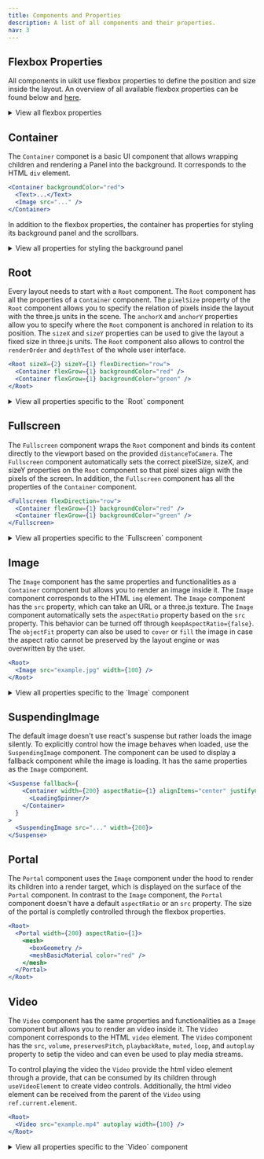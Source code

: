 ```yaml
---
title: Components and Properties
description: A list of all components and their properties.
nav: 3
---
```


## Flexbox Properties

All components in uikit use flexbox properties to define the position and size inside the layout. An overview of all available flexbox properties can be found below and [here](https://yogalayout.dev/docs/).

<details>
<summary>View all flexbox properties</summary>

| Property            | Type                                                                                                        |
| ------------------- | ----------------------------------------------------------------------------------------------------------- |
| margin              | number, Percentage, "auto"                                                                                  |
| marginX             | number, Percentage, "auto"                                                                                  |
| marginY             | number, Percentage, "auto"                                                                                  |
| marginTop           | number, Percentage, "auto"                                                                                  |
| marginLeft          | number, Percentage, "auto"                                                                                  |
| marginRight         | number, Percentage, "auto"                                                                                  |
| marginBottom        | number, Percentage, "auto"                                                                                  |
| transformTranslateX | number                                                                                                      |
| transformTranslateY | number                                                                                                      |
| transformTranslateZ | number                                                                                                      |
| transformScaleX     | number                                                                                                      |
| transformScaleY     | number                                                                                                      |
| transformScaleZ     | number                                                                                                      |
| transformRotateX    | number                                                                                                      |
| transformRotateY    | number                                                                                                      |
| transformRotateZ    | number                                                                                                      |
| positionType        | "absolute", "relative", "count"                                                                             |
| inset               | number, Percentage                                                                                          |
| positionTop         | number, Percentage                                                                                          |
| positionLeft        | number, Percentage                                                                                          |
| positionRight       | number, Percentage                                                                                          |
| positionBottom      | number, Percentage                                                                                          |
| alignContent        | "count", "space-around", "space-between", "baseline", "stretch", "flex-end", "center", "flex-start", "auto" |
| alignItems          | "count", "space-around", "space-between", "baseline", "stretch", "flex-end", "center", "flex-start", "auto" |
| alignSelf           | "count", "space-around", "space-between", "baseline", "stretch", "flex-end", "center", "flex-start", "auto" |
| flexDirection       | "count", "row-reverse", "row", "column-reverse", "column"                                                   |
| flexWrap            | "count", "wrap-reverse", "wrap", "no-wrap"                                                                  |
| justifyContent      | "count", "space-around", "space-between", "flex-end", "center", "flex-start", "space-evenly"                |
| flexBasis           | number, Percentage                                                                                          |
| flexGrow            | number                                                                                                      |
| flexShrink          | number                                                                                                      |
| width               | number, Percentage, "auto"                                                                                  |
| height              | number, Percentage, "auto"                                                                                  |
| minWidth            | number, Percentage                                                                                          |
| minHeight           | number, Percentage                                                                                          |
| maxWidth            | number, Percentage                                                                                          |
| maxHeight           | number, Percentage                                                                                          |
| aspectRatio         | number                                                                                                      |
| border              | number                                                                                                      |
| borderX             | number                                                                                                      |
| borderY             | number                                                                                                      |
| borderTop           | number                                                                                                      |
| borderLeft          | number                                                                                                      |
| borderRight         | number                                                                                                      |
| borderBottom        | number                                                                                                      |
| overflow            | "visible", "scroll", "hidden"                                                                               |
| padding             | number, Percentage                                                                                          |
| paddingX            | number, Percentage                                                                                          |
| paddingY            | number, Percentage                                                                                          |
| paddingTop          | number, Percentage                                                                                          |
| paddingLeft         | number, Percentage                                                                                          |
| paddingRight        | number, Percentage                                                                                          |
| paddingBottom       | number, Percentage                                                                                          |
| gap                 | number                                                                                                      |
| gapRow              | number                                                                                                      |
| gapColumn           | number                                                                                                      |

</details>

## Container

The `Container` componet is a basic UI component that allows wrapping children and rendering a Panel into the background. It corresponds to the HTML `div` element.

```jsx
<Container backgroundColor="red">
  <Text>...</Text>
  <Image src="..." />
</Container>
```

In addition to the flexbox properties, the container has properties for styling its background panel and the scrollbars.

<details>
<summary>View all properties for styling the background panel</summary>

| Property                         | Type                |
| -------------------------------- | ------------------- |
| zIndexOffset                     | number              |
| receiveShadow                    | boolean             |
| castShadow                       | boolean             |
| backgroundColor                  | ColorRepresentation |
| backgroundOpacity                | number              |
| panelMaterialClass               | Material class      |
| borderOpacity                    | number              |
| borderColor                      | ColorRepresentation |
| borderRadius                     | number              |
| borderLeftRadius                 | number              |
| borderRightRadius                | number              |
| borderTopRadius                  | number              |
| borderBottomRadius               | number              |
| borderTopLeftRadius              | number              |
| borderTopRightRadius             | number              |
| borderBottomRightRadius          | number              |
| borderBottomLeftRadius           | number              |
| borderBend                       | number              |
| scrollbarPanelMaterialClass      | Material class      |
| scrollbarBackgroundOpacity       | number              |
| scrollbarBackgroundColor         | ColorRepresentation |
| scrollbarWidth                   | number              |
| scrollbarBorderRadius            | number              |
| scrollbarBorderLeftRadius        | number              |
| scrollbarBorderRightRadius       | number              |
| scrollbarBorderTopRadius         | number              |
| scrollbarBorderBottomRadius      | number              |
| scrollbarBorderTopLeftRadius     | number              |
| scrollbarBorderTopRightRadius    | number              |
| scrollbarBorderBottomRightRadius | number              |
| scrollbarBorderBottomLeftRadius  | number              |

</details>

## Root

Every layout needs to start with a `Root` component. The `Root` component has all the properties of a `Container` component. The `pixelSize` property of the `Root` component allows you to specify the relation of pixels inside the layout with the three.js units in the scene. The `anchorX` and `anchorY` properties allow you to specify where the `Root` component is anchored in relation to its position. The `sizeX` and `sizeY` properties can be used to give the layout a fixed size in three.js units. The `Root` component also allows to control the `renderOrder` and `depthTest` of the whole user interface.

```jsx
<Root sizeX={2} sizeY={1} flexDirection="row">
  <Container flexGrow={1} backgroundColor="red" />
  <Container flexGrow={1} backgroundColor="green" />
</Root>
```

<details>
<summary>View all properties specific to the `Root` component</summary>

| Property    | Type                      |
| ----------- | ------------------------- |
| anchorX     | "left", "center", "right" |
| anchorY     | "top", "center", "bottom" |
| sizeX       | number                    |
| sizeY       | number                    |
| renderOrder | number                    |
| depthTest   | boolean                   |

</details>

## Fullscreen

The `Fullscreen` component wraps the `Root` component and binds its content directly to the viewport based on the provided `distanceToCamera`. The `Fullscreen` component automatically sets the correct pixelSize, sizeX, and sizeY properties on the `Root` component so that pixel sizes align with the pixels of the screen. In addition, the `Fullscreen` component has all the properties of the `Container` component.

```jsx
<Fullscreen flexDirection="row">
  <Container flexGrow={1} backgroundColor="red" />
  <Container flexGrow={1} backgroundColor="green" />
</Fullscreen>
```

<details>
<summary>View all properties specific to the `Fullscreen` component</summary>

| Property         | Type    |
| ---------------- | ------- |
| attachCamera     | boolean |
| distanceToCamera | number  |
| renderOrder      | number  |
| depthTest        | boolean |

</details>

## Image

The `Image` component has the same properties and functionalities as a `Container` component but allows you to render an image inside it. The `Image` component corresponds to the HTML `img` element. The `Image` component has the `src` property, which can take an URL or a three.js texture. The `Image` component automatically sets the `aspectRatio` property based on the `src` property. This behavior can be turned off through `keepAspectRatio={false}`. The `objectFit` property can also be used to `cover` or `fill` the image in case the aspect ratio cannot be preserved by the layout engine or was overwritten by the user.

```jsx
<Root>
  <Image src="example.jpg" width={100} />
</Root>
```

<details>
<summary>View all properties specific to the `Image` component</summary>

| Property        | Type            |
| --------------- | --------------- |
| src             | string, Texture |
| objectFit       | "fill", "cover" |
| keepAspectRatio | boolean         |

</details>

## SuspendingImage

The default image doesn't use react's suspense but rather loads the image silently. To explicitly control how the image behaves when loaded, use the `SuspendingImage` component. The component can be used to display a fallback component while the image is loading. It has the same properties as the `Image` component.

```jsx
<Suspense fallback={
    <Container width={200} aspectRatio={1} alignItems="center" justifyContent="center">
      <LoadingSpinner/>
    </Container>
  }
>
  <SuspendingImage src="..." width={200}>
</Suspense>
```

## Portal

The `Portal` component uses the `Image` component under the hood to render its children into a render target, which is displayed on the surface of the `Portal` component. In contrast to the `Image` component, the `Portal` component doesn't have a default `aspectRatio` or an `src` property. The size of the portal is completly controlled through the flexbox properties.

```jsx
<Root>
  <Portal width={200} aspectRatio={1}>
    <mesh>
      <boxGeometry />
      <meshBasicMaterial color="red" />
    </mesh>
  </Portal>
</Root>
```

## Video

The `Video` component has the same properties and functionalities as a `Image` component but allows you to render an video inside it. The `Video` component corresponds to the HTML `video` element. The `Video` component has the `src`, `volume`, `preservesPitch`, `playbackRate`, `muted`, `loop`, and `autoplay` property to setip the video and can even be used to play media streams.

To control playing the video the `Video` provide the html video element through a provide, that can be consumed by its children through `useVideoElement` to create video controls. Additionally, the html video element can be received from the parent of the `Video` using `ref.current.element`.

```jsx
<Root>
  <Video src="example.mp4" autoplay width={100} />
</Root>
```

<details>
<summary>View all properties specific to the `Video` component</summary>

| Property       | Type                |
| -------------- | ------------------- |
| src            | string, MediaStream |
| volume         | number              |
| preservesPitch | boolean             |
| playbackRate   | number              |
| muted          | boolean             |
| loop           | boolean             |
| autoplay       | boolean             |

## Text

The `Text` component allows you to render of text and is highly intertwined with the layout engine to allow the layout engine to measure and influence the text layout (e.g., how the text should be broken up). The `Text` component has several properties aligned with the CSS text properties such as `letterSpacing`, `lineHeight`, `fontSize`, `wordBreak`, `fontFamily`, and `fontWeight`. In addition, the `Text` component has all the properties available in the `Container` component.

```jsx
<Root>
  <Text fontWeight="bold">Hello World!</Text>
</Root>
```

<details>
<summary>View all properties specific to the `Text` component</summary>

| Property      | Type                                                                                                                  |
| ------------- | --------------------------------------------------------------------------------------------------------------------- |
| color         | ColorRepresentation                                                                                                   |
| opacity       | number                                                                                                                |
| textAlign     | "left", "center", "right"                                                                                             |
| verticalAlign | "top", "center", "bottom"                                                                                             |
| letterSpacing | number                                                                                                                |
| lineHeight    | number                                                                                                                |
| fontSize      | number                                                                                                                |
| wordBreak     | "keep-all", "break-all", "break-word"                                                                                 |
| fontFamily    | string                                                                                                                |
| fontWeight    | number, "bold", "thin", "extra-light", "light", "normal", "medium", "semi-bold", "extra-bold", "black", "extra-black" |

</details>

## Input

The `Input` component extends the `Text` component and allows the user to change the text through their preferred input device. The `Input` component has all the formatting capabilities as the `Text` element. Additionally, it allows specifying whether the `multiline` texts are allowed (similar to a textarea), whether the input is `disabled,` the current `value,` the `defaultValue,` an `onValueChange` listener, and the `tabIndex` to customize the tab order.

```jsx
<Root>
  <Input fontWeight="bold" defaultValue="Hello World" />
</Root>
```

<details>
<summary>View all properties specific to the `Input` component</summary>

| Property                         | Type                    |
| -------------------------------- | ----------------------- |
| multiline                        | boolean                 |
| value                            | string                  |
| defaultValue                     | string                  |
| onValueChange                    | (value: string) => void |
| tabIndex                         | number                  |
| disabled                         | boolean                 |
| type                             | "text", "password"      |
| caretColor                       | ColorRepresentation     |
| caretOpacity                     | opacity                 |
| caretWidth                       | number                  |
| caretBorderOpacity               | number                  |
| caretBorderColor                 | ColorRepresentation     |
| caretBorderRadius                | number                  |
| caretBorderLeftRadius            | number                  |
| caretBorderRightRadius           | number                  |
| caretBorderTopRadius             | number                  |
| caretBorderBottomRadius          | number                  |
| caretBorderTopLeftRadius         | number                  |
| caretBorderTopRightRadius        | number                  |
| caretBorderBottomRightRadius     | number                  |
| caretBorderBottomLeftRadius      | number                  |
| caretBorderBend                  | number                  |
| caretBorder                      | number                  |
| caretBorderX                     | number                  |
| caretBorderY                     | number                  |
| caretBorderTop                   | number                  |
| caretBorderLeft                  | number                  |
| caretBorderRight                 | number                  |
| caretBorderBottom                | number                  |
| selectionColor                   | ColorRepresentation     |
| selectionOpacity                 | opacity                 |
| selectionBorderOpacity           | number                  |
| selectionBorderColor             | ColorRepresentation     |
| selectionBorderRadius            | number                  |
| selectionBorderLeftRadius        | number                  |
| selectionBorderRightRadius       | number                  |
| selectionBorderTopRadius         | number                  |
| selectionBorderBottomRadius      | number                  |
| selectionBorderTopLeftRadius     | number                  |
| selectionBorderTopRightRadius    | number                  |
| selectionBorderBottomRightRadius | number                  |
| selectionBorderBottomLeftRadius  | number                  |
| selectionBorderBend              | number                  |
| selectionBorder                  | number                  |
| selectionBorderX                 | number                  |
| selectionBorderY                 | number                  |
| selectionBorderTop               | number                  |
| selectionBorderLeft              | number                  |
| selectionBorderRight             | number                  |
| selectionBorderBottom            | number                  |

</details>

## Svg

The `Svg` component allows rendering an Svg file. The URL of the file is provided in the `src` property. Additionally, the `opacity`, `color`, and `panelMaterialClass` properties can be used to transform the appearance of the Svg, and all the `Container` properties are available for styling the background panel.

```jsx
<Root>
  <Svg src="..." width={100} />
</Root>
```

<details>
<summary>View all properties specific to the `SVG` component</summary>

| Property           | Type                |
| ------------------ | ------------------- |
| src                | string              |
| color              | ColorRepresentation |
| opacity            | number              |
| panelMaterialClass | MaterialClass       |

</details>

## Icon

The `Icon` component only differs from the `SVG` component in how the SVG content is provided. The `Icon` component takes a `text` property, which must contain the source code of the SVG. This component helps to inline small SVG files in use cases such as icons. For example, this component is used to implement the uikit-lucide icon pack. When creating the component, the `svgWidth` and `svgHeight` properties must be provided since three.js currently doesn't respect the viewport defined in svg files.

```jsx
<Root>
  <Icon text="..." svgWidth={16} svgHeight={16} width={20} />
</Root>
```

<details>
<summary>View all properties specific to the `SVGIconFromText` component</summary>

| Property           | Type                |
| ------------------ | ------------------- |
| text               | string              |
| svgHeight          | number              |
| svgWidth           | number              |
| color              | ColorRepresentation |
| opacity            | number              |
| panelMaterialClass | MaterialClass       |

</details>

## Content

The `Content` component allows you to include any R3F/Three.js element into the layout. Since the children inside the `Content` component can be 3-dimensional objects, their alignment on the z-axis can be controlled with the `depthAlign` property. By default the content will preserve the aspect ratio of the 3D objects. In case the 3D objects should be sized independent from its aspect ratio, set `keepAspectRatio={false}`.

```jsx
<Root>
  <Content width={100}>
    <Gltf src="...">
  </Content>
</Root>
```

<details>
<summary>View all properties specific to the `Content` component</summary>

| Property        | Type                      |
| --------------- | ------------------------- |
| depthAlign      | "back", "center", "front" |
| keepAspectRatio | boolean                   |

</details>

## CustomContainer

The `CustomContainer` component integrates a 2D panel with a custom material into the UI. The component is not instanced but provides complete control over the material of the panel.

```jsx
<Root>
  <CustomContainer width={200} height={200}>
    <shaderMaterial fragmentShader="" vertexShader="" />
  </CustomContainer>
</Root>
```

## DefaultProperties

The `DefaultProperties` component allows you to override the default properties for all children. HTML/CSS uses the concept of inheritance to change properties on all children. In uikit the `DefaultProperties` component can be used to achieve the same goal. In HTML/CSS, property inheritance is implicit; the `DefaultProperties` component allows explicit expression of what properties are inherited by its children.

```jsx
<Root>
  <DefaultProperties color="red" fontWeight="bold">
    <Text>1</Text>
    <Container>
      <Text>2</Text>
    </Container>
    <Text>3</Text>
  </DefaultProperties>
</Root>
```

## FontFamilyProvider

The `FontFamilyProvider` component allows you to use the specified font families in all its children. The fonts must be compiled into an MSDF texture and a JSON containing glyph information, because uikit uses MSDF font rendering. More information on how to do this can be found [here](../tutorials/custom-fonts.md).

```jsx
<FontFamilyProvider
  roboto={{
    light: 'url-to-json',
    medium: 'url-to-json',
    bold: 'url-to-json',
  }}
  otherFont={{...}}
>
  {...children}
</FontFamilyProvider>
```

## Conditional Properties

uikit allows you to declare properties that depend on the element's interaction state, similar to CSS selectors, such as `:hover`. Conditional properties also enable elements in the layout to be responsive based on several breakpoints. uikit supports a range of conditional properties:

| Name   | Explanation                                                                |
| ------ | -------------------------------------------------------------------------- |
| focus  | when the user has focussed the element (currently only available on input) |
| hover  | when the user hovers over the element                                      |
| active | when the users clicks (pointer down) on the element                        |
| sm     | when the width of the root element is bigger than 640                      |
| md     | when the width of the root element is bigger than 768                      |
| lg     | when the width of the root element is bigger than 1024                     |
| xl     | when the width of the root element is bigger than 1280                     |
| 2xl    | when the width of the root element is bigger than 1536                     |
| dark   | when the preferred color scheme is dark                                    |

```jsx
<Fullscreen flexDirection="column" md={{ flexDirection: 'row' }}>
  <Container flexGrow={1} backgroundColor="red" />
  <Container flexGrow={1} backgroundColor="green" />
</Fullscreen>
```

## Preferred Color Schemes

By default, uikit inherits the preferred color scheme from the browser. Developers and designers can use the preferred color scheme to support users' preference for dark and light modes. The preferred color scheme can be controlled using `setPreferredColorScheme` and `getPreferredColorScheme`. The function `basedOnPreferredColorScheme` lets you create themes containing colors that change depending on the preferred color scheme.

```jsx
setPreferredColorScheme("light")

const theme = basedOnPreferredColorScheme({
  light: {
    primary: "red"
  },
  dark: {
    primary: "green"
  }
})

<Container backgroundColor={theme.primary} width={100} height={100} />
```

## Event Properties

All Components support [all R3F event handlers](https://docs.pmnd.rs/react-three-fiber/api/events). Additionally, event handlers for `onSizeChange`, `onIsClippedChange`, and `onScroll` can be added to all components.

<details>
<summary>View all event handlers</summary>

| Property          | Type                                                                                                                                          |
| ----------------- | --------------------------------------------------------------------------------------------------------------------------------------------- |
| onWheel           | `(event: ThreeEvent<WheelEvent>) => void`                                                                                                     |
| onPointerUp       | `(event: ThreeEvent<PointerEvent>) => void`                                                                                                   |
| onPointerOver     | `(event: ThreeEvent<PointerEvent>) => void`                                                                                                   |
| onPointerOut      | `(event: ThreeEvent<PointerEvent>) => void`                                                                                                   |
| onPointerMove     | `(event: ThreeEvent<PointerEvent>) => void`                                                                                                   |
| onPointerLeave    | `(event: ThreeEvent<PointerEvent>) => void`                                                                                                   |
| onPointerEnter    | `(event: ThreeEvent<PointerEvent>) => void`                                                                                                   |
| onPointerDown     | `(event: ThreeEvent<PointerEvent>) => void`                                                                                                   |
| onPointerCancel   | `(event: ThreeEvent<PointerEvent>) => void`                                                                                                   |
| onDoubleClick     | `(event: ThreeEvent<MouseEvent>) => void`                                                                                                     |
| onContextMenu     | `(event: ThreeEvent<MouseEvent>) => void`                                                                                                     |
| onClick           | `(event: ThreeEvent<MouseEvent>) => void`                                                                                                     |
| onSizeChange      | `(width: number, height: number) => void`                                                                                                     |
| onIsClippedChange | `(isClipped: boolean) => void`                                                                                                                |
| onScroll          | `(scrollX: number, scrollY: number, scrollPosition: Signal<Vector2Tuple>, event?: ThreeEvent<WheelEvent \| PointerEvent>) => boolean \| void` |

</details>

## Ref

Each component exposes the `ComponentInternals` when using a `ref`. The component internals provide you with access to

| Property            | Explanation                                                                                                |
| ------------------- | ---------------------------------------------------------------------------------------------------------- |
| borderInset         | a tuple containing the border sizes on all 4 sides `[top, right, bottom, left]`                            |
| paddingInset        | a tuple containing the padding sizes on all 4 sides `[top, right, bottom, left]`                           |
| center              | the offset between from the element's center to its parent's center                                        |
| size                | the outer width/height of the element                                                                      |
| interactionPanel    | the mesh added to the scene graph to capture events                                                        |
| scrollPosition      | the x/y scroll position of the children when the element is scrollable                                     |
| pixelSize           | the size of one pixel                                                                                      |
| maxScrollPosition   | the maximum x/y scroll position, based on the size of the children                                         |
| isClipped           | exploses whether the element is fully clipped by some ancestor                                             |
| setStyle            | set the styles of the element (the provided styles have a higher precedence then the element's properties) |
| getStyle            | get the object last written to `setStyle`                                                                  |
| getComputedProperty | read the current value for any property (combines default properties, direct properties, and styles)       |
